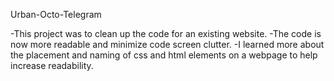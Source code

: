 Urban-Octo-Telegram

-This project was to clean up the code for an existing website.
-The code is now more readable and minimize code screen clutter.
-I learned more about the placement and naming of css and html elements on a webpage to help increase readability.
